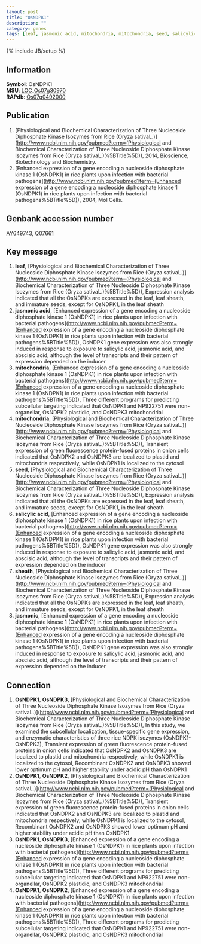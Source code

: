 ```yaml
---
layout: post
title: "OsNDPK1"
description: ""
category: genes
tags: [leaf, jasmonic acid, mitochondria, mitochondria, seed, salicylic acid, sheath, jasmonic]
---
```

{% include JB/setup %}

## Information
__Symbol__: OsNDPK1  
__MSU__: [LOC_Os07g30970](http://rice.plantbiology.msu.edu/cgi-bin/ORF_infopage.cgi?orf=LOC_Os07g30970)  
__RAPdb__: [Os07g0492000](http://rapdb.dna.affrc.go.jp/viewer/gbrowse_details/irgsp1?name=Os07g0492000)  

## Publication
1. [Physiological and Biochemical Characterization of Three Nucleoside Diphosphate Kinase Isozymes from Rice (Oryza sativaL.)](http://www.ncbi.nlm.nih.gov/pubmed?term=(Physiological and Biochemical Characterization of Three Nucleoside Diphosphate Kinase Isozymes from Rice (Oryza sativaL.)%5BTitle%5D)), 2014, Bioscience, Biotechnology and Biochemistry.
2. [Enhanced expression of a gene encoding a nucleoside diphosphate kinase 1 (OsNDPK1) in rice plants upon infection with bacterial pathogens](http://www.ncbi.nlm.nih.gov/pubmed?term=(Enhanced expression of a gene encoding a nucleoside diphosphate kinase 1 (OsNDPK1) in rice plants upon infection with bacterial pathogens%5BTitle%5D)), 2004, Mol Cells.

## Genbank accession number
[AY649743](http://www.ncbi.nlm.nih.gov/nuccore/AY649743), [Q07661](http://www.ncbi.nlm.nih.gov/nuccore/Q07661)

## Key message
1. __leaf__, [Physiological and Biochemical Characterization of Three Nucleoside Diphosphate Kinase Isozymes from Rice (Oryza sativaL.)](http://www.ncbi.nlm.nih.gov/pubmed?term=(Physiological and Biochemical Characterization of Three Nucleoside Diphosphate Kinase Isozymes from Rice (Oryza sativaL.)%5BTitle%5D)),  Expression analysis indicated that all the OsNDPKs are expressed in the leaf, leaf sheath, and immature seeds, except for OsNDPK1, in the leaf sheath
2. __jasmonic acid__, [Enhanced expression of a gene encoding a nucleoside diphosphate kinase 1 (OsNDPK1) in rice plants upon infection with bacterial pathogens](http://www.ncbi.nlm.nih.gov/pubmed?term=(Enhanced expression of a gene encoding a nucleoside diphosphate kinase 1 (OsNDPK1) in rice plants upon infection with bacterial pathogens%5BTitle%5D)),  OsNDPK1 gene expression was also strongly induced in response to exposure to salicylic acid, jasmonic acid, and abscisic acid, although the level of transcripts and their pattern of expression depended on the inducer
3. __mitochondria__, [Enhanced expression of a gene encoding a nucleoside diphosphate kinase 1 (OsNDPK1) in rice plants upon infection with bacterial pathogens](http://www.ncbi.nlm.nih.gov/pubmed?term=(Enhanced expression of a gene encoding a nucleoside diphosphate kinase 1 (OsNDPK1) in rice plants upon infection with bacterial pathogens%5BTitle%5D)),  Three different programs for predicting subcellular targeting indicated that OsNDPK1 and NP922751 were non-organellar, OsNDPK2 plastidic, and OsNDPK3 mitochondrial
4. __mitochondria__, [Physiological and Biochemical Characterization of Three Nucleoside Diphosphate Kinase Isozymes from Rice (Oryza sativaL.)](http://www.ncbi.nlm.nih.gov/pubmed?term=(Physiological and Biochemical Characterization of Three Nucleoside Diphosphate Kinase Isozymes from Rice (Oryza sativaL.)%5BTitle%5D)),  Transient expression of green fluorescence protein-fused proteins in onion cells indicated that OsNDPK2 and OsNDPK3 are localized to plastid and mitochondria respectively, while OsNDPK1 is localized to the cytosol
5. __seed__, [Physiological and Biochemical Characterization of Three Nucleoside Diphosphate Kinase Isozymes from Rice (Oryza sativaL.)](http://www.ncbi.nlm.nih.gov/pubmed?term=(Physiological and Biochemical Characterization of Three Nucleoside Diphosphate Kinase Isozymes from Rice (Oryza sativaL.)%5BTitle%5D)),  Expression analysis indicated that all the OsNDPKs are expressed in the leaf, leaf sheath, and immature seeds, except for OsNDPK1, in the leaf sheath
6. __salicylic acid__, [Enhanced expression of a gene encoding a nucleoside diphosphate kinase 1 (OsNDPK1) in rice plants upon infection with bacterial pathogens](http://www.ncbi.nlm.nih.gov/pubmed?term=(Enhanced expression of a gene encoding a nucleoside diphosphate kinase 1 (OsNDPK1) in rice plants upon infection with bacterial pathogens%5BTitle%5D)),  OsNDPK1 gene expression was also strongly induced in response to exposure to salicylic acid, jasmonic acid, and abscisic acid, although the level of transcripts and their pattern of expression depended on the inducer
7. __sheath__, [Physiological and Biochemical Characterization of Three Nucleoside Diphosphate Kinase Isozymes from Rice (Oryza sativaL.)](http://www.ncbi.nlm.nih.gov/pubmed?term=(Physiological and Biochemical Characterization of Three Nucleoside Diphosphate Kinase Isozymes from Rice (Oryza sativaL.)%5BTitle%5D)),  Expression analysis indicated that all the OsNDPKs are expressed in the leaf, leaf sheath, and immature seeds, except for OsNDPK1, in the leaf sheath
8. __jasmonic__, [Enhanced expression of a gene encoding a nucleoside diphosphate kinase 1 (OsNDPK1) in rice plants upon infection with bacterial pathogens](http://www.ncbi.nlm.nih.gov/pubmed?term=(Enhanced expression of a gene encoding a nucleoside diphosphate kinase 1 (OsNDPK1) in rice plants upon infection with bacterial pathogens%5BTitle%5D)),  OsNDPK1 gene expression was also strongly induced in response to exposure to salicylic acid, jasmonic acid, and abscisic acid, although the level of transcripts and their pattern of expression depended on the inducer

## Connection
1. __OsNDPK1__, __OsNDPK3__, [Physiological and Biochemical Characterization of Three Nucleoside Diphosphate Kinase Isozymes from Rice (Oryza sativaL.)](http://www.ncbi.nlm.nih.gov/pubmed?term=(Physiological and Biochemical Characterization of Three Nucleoside Diphosphate Kinase Isozymes from Rice (Oryza sativaL.)%5BTitle%5D)),  In this study, we examined the subcellular localization, tissue-specific gene expression, and enzymatic characteristics of three rice NDPK isozymes (OsNDPK1-OsNDPK3), Transient expression of green fluorescence protein-fused proteins in onion cells indicated that OsNDPK2 and OsNDPK3 are localized to plastid and mitochondria respectively, while OsNDPK1 is localized to the cytosol, Recombinant OsNDPK2 and OsNDPK3 showed lower optimum pH and higher stability under acidic pH than OsNDPK1
2. __OsNDPK1__, __OsNDPK2__, [Physiological and Biochemical Characterization of Three Nucleoside Diphosphate Kinase Isozymes from Rice (Oryza sativaL.)](http://www.ncbi.nlm.nih.gov/pubmed?term=(Physiological and Biochemical Characterization of Three Nucleoside Diphosphate Kinase Isozymes from Rice (Oryza sativaL.)%5BTitle%5D)),  Transient expression of green fluorescence protein-fused proteins in onion cells indicated that OsNDPK2 and OsNDPK3 are localized to plastid and mitochondria respectively, while OsNDPK1 is localized to the cytosol, Recombinant OsNDPK2 and OsNDPK3 showed lower optimum pH and higher stability under acidic pH than OsNDPK1
3. __OsNDPK1__, __OsNDPK3__, [Enhanced expression of a gene encoding a nucleoside diphosphate kinase 1 (OsNDPK1) in rice plants upon infection with bacterial pathogens](http://www.ncbi.nlm.nih.gov/pubmed?term=(Enhanced expression of a gene encoding a nucleoside diphosphate kinase 1 (OsNDPK1) in rice plants upon infection with bacterial pathogens%5BTitle%5D)),  Three different programs for predicting subcellular targeting indicated that OsNDPK1 and NP922751 were non-organellar, OsNDPK2 plastidic, and OsNDPK3 mitochondrial
4. __OsNDPK1__, __OsNDPK2__, [Enhanced expression of a gene encoding a nucleoside diphosphate kinase 1 (OsNDPK1) in rice plants upon infection with bacterial pathogens](http://www.ncbi.nlm.nih.gov/pubmed?term=(Enhanced expression of a gene encoding a nucleoside diphosphate kinase 1 (OsNDPK1) in rice plants upon infection with bacterial pathogens%5BTitle%5D)),  Three different programs for predicting subcellular targeting indicated that OsNDPK1 and NP922751 were non-organellar, OsNDPK2 plastidic, and OsNDPK3 mitochondrial


